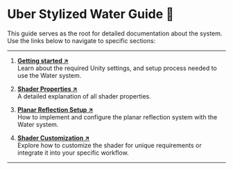 # Uber Stylized Water Guide 📄

This guide serves as the root for detailed documentation about the system. Use the links below to navigate to specific sections:

---

1. [**Getting started ↗**](usage-guide/getting-started.md)  
   Learn about the required Unity settings, and setup process needed to use the Water system.

2. [**Shader Properties ↗**](usage-guide/shader-properties/shader-properties.md)  
   A detailed explanation of all shader properties.

3. [**Planar Reflection Setup ↗**](usage-guide/Additional-Components/planner-reflection-setup.md)  
   How to implement and configure the planar reflection system with the Water system.

4. [**Shader Customization ↗**](usage-guide/shader-customization/shader-customizaion.md)  
   Explore how to customize the shader for unique requirements or integrate it into your specific workflow.

---
